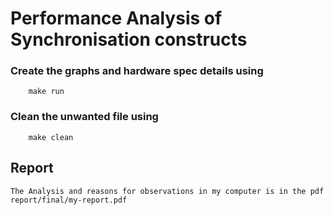 # Performance Analysis of Synchronisation constructs

### Create the graphs and hardware spec details using
		make run	

### Clean the unwanted file using
		make clean
		
## Report
    The Analysis and reasons for observations in my computer is in the pdf report/final/my-report.pdf